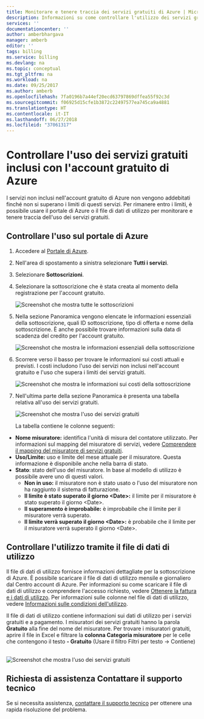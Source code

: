 ```yaml
---
title: Monitorare e tenere traccia dei servizi gratuiti di Azure | Microsoft Docs
description: Informazioni su come controllare l'utilizzo dei servizi gratuiti. Usare il portale di Azure e un file CSV relativo ai dati di utilizzo.
services: ''
documentationcenter: ''
author: amberbhargava
manager: amberb
editor: ''
tags: billing
ms.service: billing
ms.devlang: na
ms.topic: conceptual
ms.tgt_pltfrm: na
ms.workload: na
ms.date: 09/25/2017
ms.author: amberb
ms.openlocfilehash: 7fa0196b7a44ef20ecd63797869dffea55f92c3d
ms.sourcegitcommit: f06925d15cfe1b3872c22497577ea745ca9a4881
ms.translationtype: HT
ms.contentlocale: it-IT
ms.lasthandoff: 06/27/2018
ms.locfileid: "37061317"
---
```

# <a name="check-usage-of-free-services-included-with-your-azure-free-account"></a>Controllare l'uso dei servizi gratuiti inclusi con l'account gratuito di Azure 

I servizi non inclusi nell'account gratuito di Azure non vengono addebitati finché non si superano i limiti di questi servizi. Per rimanere entro i limiti, è possibile usare il portale di Azure o il file di dati di utilizzo per monitorare e tenere traccia dell'uso dei servizi gratuiti. 

## <a name="check-usage-on-the-azure-portal"></a>Controllare l'uso sul portale di Azure

1.  Accedere al [Portale di Azure]( http://portal.azure.com).

2.  Nell'area di spostamento a sinistra selezionare **Tutti i servizi**.

3.  Selezionare **Sottoscrizioni**.

4.  Selezionare la sottoscrizione che è stata creata al momento della registrazione per l'account gratuito.

    ![Screenshot che mostra tutte le sottoscrizioni](./media/billing-check-usage-of-free-services/select-free-account-subscription.png)

5.  Nella sezione Panoramica vengono elencate le informazioni essenziali della sottoscrizione, quali ID sottoscrizione, tipo di offerta e nome della sottoscrizione. È anche possibile trovare informazioni sulla data di scadenza del credito per l'account gratuito.

    ![Screenshot che mostra le informazioni essenziali della sottoscrizione](./media/billing-check-usage-of-free-services/subscription-essential-information.png)

6.  Scorrere verso il basso per trovare le informazioni sui costi attuali e previsti. I costi includono l'uso dei servizi non inclusi nell'account gratuito e l'uso che supera i limiti dei servizi gratuiti. 

    ![Screenshot che mostra le informazioni sui costi della sottoscrizione](./media/billing-check-usage-of-free-services/subscription-cost-information.png)

7.  Nell'ultima parte della sezione Panoramica è presenta una tabella relativa all'uso dei servizi gratuiti. 

    ![Screenshot che mostra l'uso dei servizi gratuiti](./media/billing-check-usage-of-free-services/subscription-usage-free-services.png)

    La tabella contiene le colonne seguenti:

* **Nome misuratore:** identifica l'unità di misura del contatore utilizzato. Per informazioni sul mapping del misuratore di servizi, vedere [Comprendere il mapping del misuratore di servizi gratuiti](billing-understand-free-service-meter-mapping.md). 
* **Uso/Limite:** uso e limite del mese attuale per il misuratore. Questa informazione è disponibile anche nella barra di stato.
* **Stato**: stato dell'uso del misuratore. In base al modello di utilizzo è possibile avere uno di questi valori.
  * **Non in uso:** il misuratore non è stato usato o l'uso del misuratore non ha raggiunto il sistema di fatturazione.
  * **Il limite è stato superato il giorno \<Date>:** il limite per il misuratore è stato superato il giorno \<Date>.
  * **Il superamento è improbabile:** è improbabile che il limite per il misuratore verrà superato.
  * **Il limite verrà superato il giorno \<Date>:** è probabile che il limite per il misuratore verrà superato il giorno \<Date>.


## <a name="check-usage-through-the-usage-file"></a>Controllare l'utilizzo tramite il file di dati di utilizzo

Il file di dati di utilizzo fornisce informazioni dettagliate per la sottoscrizione di Azure. È possibile scaricare il file di dati di utilizzo mensile e giornaliero dal Centro account di Azure. Per informazioni su come scaricare il file di dati di utilizzo e comprendere l'accesso richiesto, vedere [Ottenere la fattura e i dati di utilizzo](billing-download-azure-invoice-daily-usage-date.md). Per informazioni sulle colonne nel file di dati di utilizzo, vedere [Informazioni sulle condizioni dell'utilizzo](billing-understand-your-usage.md). 

Il file di dati di utilizzo contiene informazioni sui dati di utilizzo per i servizi gratuiti e a pagamento. I misuratori dei servizi gratuiti hanno la parola **Gratuito** alla fine del nome del misuratore. Per trovare i misuratori gratuiti, aprire il file in Excel e filtrare la **colonna Categoria misuratore** per le celle che contengono il testo **- Gratuito** (Usare il filtro Filtri per testo &rarr; Contiene) &nbsp;

![Screenshot che mostra l'uso dei servizi gratuiti](./media/billing-check-usage-of-free-services/free-services-usage-csv.png)


## <a name="need-help-contact-support"></a>Richiesta di assistenza Contattare il supporto tecnico

Se si necessita assistenza, [contattare il supporto tecnico](https://portal.azure.com/?#blade/Microsoft_Azure_Support/HelpAndSupportBlade) per ottenere una rapida risoluzione del problema.
